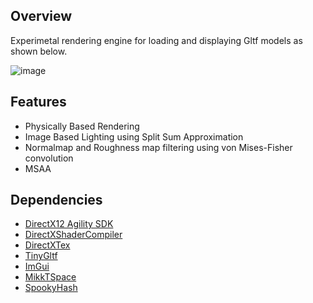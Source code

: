 ## Overview
Experimetal rendering engine for loading and displaying Gltf models as shown below.
 

![image](https://user-images.githubusercontent.com/8186559/132597501-5a13ab40-7f4c-40af-926a-332e30fe29bb.png)

## Features
* Physically Based Rendering
* Image Based Lighting using Split Sum Approximation
* Normalmap and Roughness map filtering using von Mises-Fisher convolution
* MSAA

## Dependencies
* [DirectX12 Agility SDK](https://devblogs.microsoft.com/directx/directx12agility/)
* [DirectXShaderCompiler](https://github.com/ehsannas/DirectXShaderCompiler)
* [DirectXTex](https://github.com/Microsoft/DirectXTex)
* [TinyGltf](https://github.com/syoyo/tinygltf) 
* [ImGui](https://github.com/ocornut/imgui)
* [MikkTSpace](https://github.com/mmikk/MikkTSpace)
* [SpookyHash](https://github.com/k0dai/spookyhash)

